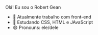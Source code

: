 Olá! Eu sou o Robert Gean

- 🔭 Atualmente trabalho com front-end
- 🌱 Estudando CSS, HTML e JAvaScript
- 😄 Pronouns: ele/dele

